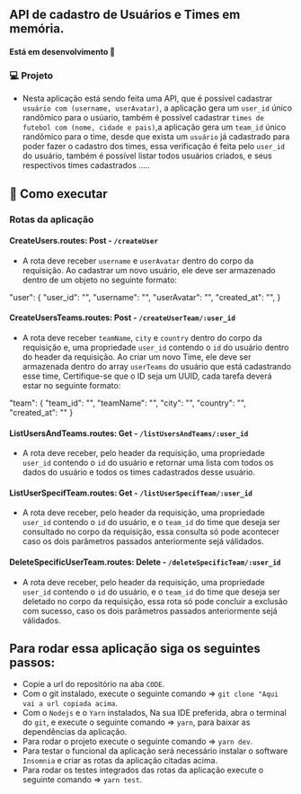 ## API de cadastro de Usuários e Times em memória.

#### Está em desenvolvimento 🚀

### 💻 Projeto

- Nesta aplicação está sendo feita uma API, que é possível cadastrar `usuário com (username, userAvatar)`, a aplicação gera um `user_id` único randômico para o usúario, também é possível cadastrar `times de futebol com (nome, cidade e pais)`,a aplicação gera um `team_id` único randômico para o time, desde que exista um `usuário` já cadastrado para poder fazer o cadastro dos times, essa verificação é feita pelo `user_id` do usuário, também é possível listar todos usuários criados, e seus respectivos times cadastrados .....

## 🚀 Como executar
### Rotas da aplicação

#### CreateUsers.routes: Post - `/createUser` 

- A rota deve receber `username` e `userAvatar` dentro do corpo da requisição. Ao cadastrar um novo usuário, ele deve ser armazenado dentro de um objeto no seguinte formato:   

"user": {
	"user_id": "",
	"username": "",
	"userAvatar": "",
	"created_at": "",
}

#### CreateUsersTeams.routes: Post - `/createUserTeam/:user_id`

- A rota deve receber `teamName`, `city` e `country` dentro do corpo da requisição e, uma propriedade `user_id` contendo o `id` do usuário dentro do header da requisição. Ao criar um novo Time, ele deve ser armazenada dentro do array `userTeams` do usuário que está cadastrando esse time, Certifique-se que o ID seja um UUID, cada tarefa deverá estar no seguinte formato:

"team": {
	"team_id": "",
	"teamName": "",
	"city": "",
	"country": "",
	"created_at": ""
}

#### ListUsersAndTeams.routes: Get - `/listUsersAndTeams/:user_id`

- A rota deve receber, pelo header da requisição, uma propriedade `user_id` contendo o `id` do usuário e retornar uma lista com todos os dados do usuário e todos os times cadastrados desse usuário.

#### ListUserSpecifTeam.routes: Get - `/listUserSpecifTeam/:user_id`

- A rota deve receber, pelo header da requisição, uma propriedade `user_id` contendo o `id` do usuário, e o `team_id` do time que deseja ser consultado no corpo da requisição, essa consulta só pode acontecer caso os dois parâmetros passados anteriormente sejá válidados.

#### DeleteSpecificUserTeam.routes: Delete - `/deleteSpecificTeam/:user_id`

- A rota deve receber, pelo header da requisição, uma propriedade `user_id` contendo o `id` do usuário, e o `team_id` do time que deseja ser deletado no corpo da requisição, essa rota só pode concluir a exclusão com sucesso, caso os dois parâmetros passados anteriormente sejá válidados.

## Para rodar essa aplicação siga os seguintes passos:

- Copie a url do repositório na aba `CODE`.
- Com o git instalado, execute o seguinte comando => `git clone "Aqui vai a url copiada acima`.
- Com o `Nodejs` e o `Yarn` instalados, Na sua IDE preferida, abra o terminal do `git`, e execute o seguinte comando => `yarn`, para baixar as dependências da aplicação.
- Para rodar o projeto execute o seguinte comando => `yarn dev`.
- Para testar o funcional da aplicação será necessário instalar o software `Insomnia` e criar as rotas da aplicação citadas acima.
- Para rodar os testes integrados das rotas da aplicação execute o seguinte comando => `yarn test`.